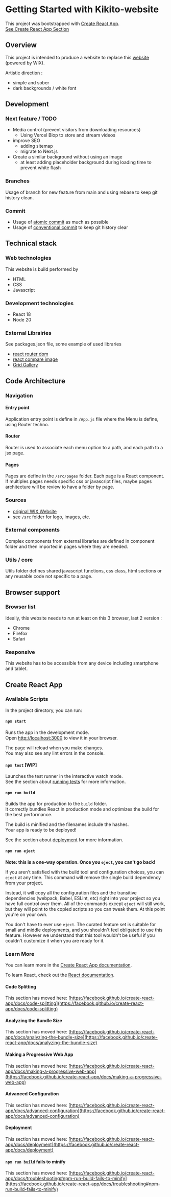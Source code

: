# Getting Started with Kikito-website

This project was bootstrapped with [Create React App](https://github.com/facebook/create-react-app).  
[See Create React App Section](#create-react-app)
## Overview
This project is intended to produce a website to replace this [website](https://biscaratlea.wixsite.com/mysite) (powered by WIX).
  
Artistic direction : 
- simple and sober
- dark backgrounds / white font
## Development
### Next feature / TODO
- Media control (prevent visitors from downloading resources)
  - Using Vercel Blop to store and stream videos 
- improve SEO
  - adding sitemap
  - migrate to Next.js
- Create a similar background without using an image
  - at least adding placeholder background during loading time to prevent white flash
  

### Branches
Usage of branch for new feature from main and using rebase to keep git history clean.
### Commit 
- Usage of [atomic commit](https://en.wikipedia.org/wiki/Atomic_commit) as much as possible
- Usage of [conventional commit](https://www.conventionalcommits.org/en/v1.0.0/) to keep git history clear

## Technical stack
### Web technologies
This website is build performed by 
- HTML
- CSS
- Javascript

### Development technologies
- React 18
- Node 20

### External Librairies
See packages.json file, some example of used libraries 
- [react router dom](https://www.npmjs.com/package/react-router-dom)
- [react compare image](https://www.npmjs.com/package/react-compare-image)
- [Grid Gallery](https://www.npmjs.com/package/react-grid-gallery)

## Code Architecture
### Navigation
#### Entry point
Application entry point is define in `/App.js` file where the Menu is define, using Router techno.

#### Router
Router is used to associate each menu option to a path, and each path to a jsx page.

#### Pages
Pages are define in the `/src/pages` folder. 
Each page is a React component.
If multiples pages needs specific css or javascript files, maybe pages architecture will be review to have a folder by page.

### Sources
- [original WIX Website](https://biscaratlea.wixsite.com/mysite)
- see `/src` folder for logo, images, etc.

### External components
Complex components from external libraries are defined in component folder and then imported in pages where they are needed.

### Utils / core
Utils folder defines shared javascript functions, css class, html sections or any reusable code not specific to a page.

## Browser support
### Browser list
Ideally, this website needs to run at least on this 3 browser, last 2 version :
- Chrome
- Firefox
- Safari

### Responsive
This website has to be accessible from any device including smartphone and tablet.


## Create React App 

### Available Scripts

In the project directory, you can run:

#### `npm start`

Runs the app in the development mode.\
Open [http://localhost:3000](http://localhost:3000) to view it in your browser.

The page will reload when you make changes.\
You may also see any lint errors in the console.

#### `npm test` [WIP]

Launches the test runner in the interactive watch mode.\
See the section about [running tests](https://facebook.github.io/create-react-app/docs/running-tests) for more information.

#### `npm run build`

Builds the app for production to the `build` folder.\
It correctly bundles React in production mode and optimizes the build for the best performance.

The build is minified and the filenames include the hashes.\
Your app is ready to be deployed!

See the section about [deployment](https://facebook.github.io/create-react-app/docs/deployment) for more information.

#### `npm run eject`

**Note: this is a one-way operation. Once you `eject`, you can't go back!**

If you aren't satisfied with the build tool and configuration choices, you can `eject` at any time. This command will remove the single build dependency from your project.

Instead, it will copy all the configuration files and the transitive dependencies (webpack, Babel, ESLint, etc) right into your project so you have full control over them. All of the commands except `eject` will still work, but they will point to the copied scripts so you can tweak them. At this point you're on your own.

You don't have to ever use `eject`. The curated feature set is suitable for small and middle deployments, and you shouldn't feel obligated to use this feature. However we understand that this tool wouldn't be useful if you couldn't customize it when you are ready for it.

### Learn More

You can learn more in the [Create React App documentation](https://facebook.github.io/create-react-app/docs/getting-started).

To learn React, check out the [React documentation](https://reactjs.org/).

#### Code Splitting

This section has moved here: [https://facebook.github.io/create-react-app/docs/code-splitting](https://facebook.github.io/create-react-app/docs/code-splitting)

#### Analyzing the Bundle Size

This section has moved here: [https://facebook.github.io/create-react-app/docs/analyzing-the-bundle-size](https://facebook.github.io/create-react-app/docs/analyzing-the-bundle-size)

#### Making a Progressive Web App

This section has moved here: [https://facebook.github.io/create-react-app/docs/making-a-progressive-web-app](https://facebook.github.io/create-react-app/docs/making-a-progressive-web-app)

#### Advanced Configuration

This section has moved here: [https://facebook.github.io/create-react-app/docs/advanced-configuration](https://facebook.github.io/create-react-app/docs/advanced-configuration)

#### Deployment

This section has moved here: [https://facebook.github.io/create-react-app/docs/deployment](https://facebook.github.io/create-react-app/docs/deployment)

#### `npm run build` fails to minify

This section has moved here: [https://facebook.github.io/create-react-app/docs/troubleshooting#npm-run-build-fails-to-minify](https://facebook.github.io/create-react-app/docs/troubleshooting#npm-run-build-fails-to-minify)
